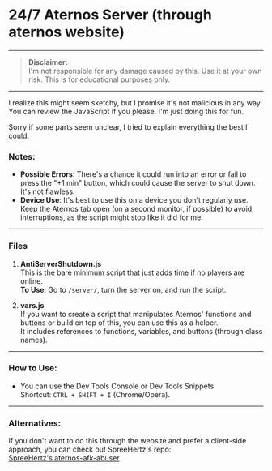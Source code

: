 # 24/7 Aternos Server (through aternos website)

---

> **Disclaimer:**  
> I'm not responsible for any damage caused by this. Use it at your own risk. This is for educational purposes only.

---

I realize this might seem sketchy, but I promise it's not malicious in any way. You can review the JavaScript if you please. I'm just doing this for fun.

Sorry if some parts seem unclear, I tried to explain everything the best I could.

### Notes:
- **Possible Errors**: There's a chance it could run into an error or fail to press the "+1 min" button, which could cause the server to shut down. It's not flawless.
- **Device Use**: It's best to use this on a device you don't regularly use. Keep the Aternos tab open (on a second monitor, if possible) to avoid interruptions, as the script might stop like it did for me.

---

### Files
1. **AntiServerShutdown.js**  
   This is the bare minimum script that just adds time if no players are online.  
   **To Use**: Go to `/server/`, turn the server on, and run the script.

2. **vars.js**  
   If you want to create a script that manipulates Aternos' functions and buttons or build on top of this, you can use this as a helper.  
   It includes references to functions, variables, and buttons (through class names).

---

### How to Use:
- You can use the Dev Tools Console or Dev Tools Snippets.  
  Shortcut: `CTRL + SHIFT + I` (Chrome/Opera).

---

### Alternatives:
If you don't want to do this through the website and prefer a client-side approach, you can check out SpreeHertz's repo:  
[SpreeHertz's aternos-afk-abuser](https://github.com/SpreeHertz/aternos-afk-abuser)

